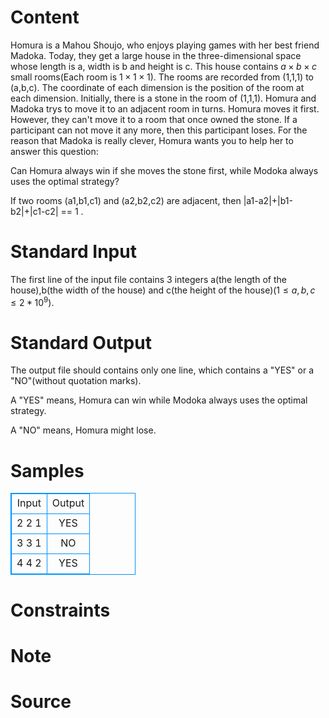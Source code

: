 
# Content

Homura is a Mahou Shoujo, who enjoys playing games with her best friend Madoka. Today, they get a large house in the three-dimensional space whose length is a, width is b and height is c. This house contains $a \times b \times c$ small rooms(Each room is $1 \times 1 \times 1$). The rooms are recorded from (1,1,1) to (a,b,c). The coordinate of each dimension is the position of the room at each dimension. Initially, there is a stone in the room of (1,1,1). Homura and Madoka trys to move it to an adjacent room in turns. Homura moves it first. However, they can't move it to a room that once owned the stone. If a participant can not move it any more, then this participant loses. For the reason that Madoka is really clever, Homura wants you to help her to answer this question: 

Can Homura always win if she moves the stone first, while Modoka always uses the optimal strategy?

If two rooms (a1,b1,c1) and (a2,b2,c2) are adjacent, then |a1-a2|+|b1-b2|+|c1-c2| == 1 .

# Standard Input

The first line of the input file contains 3 integers a(the length of the house),b(the width of the house) and c(the height of the house)$(1\leq a,b,c\leq 2*10^9)$.

# Standard Output

The output file should contains only one line, which contains a "YES" or a "NO"(without quotation marks).

A "YES" means, Homura can win while Modoka always uses the optimal strategy.

A "NO" means, Homura might lose.

# Samples

<style>
        table,table tr th, table tr td { border:1px solid #0094ff; }
        table { width: 200px; min-height: 25px; line-height: 25px; text-align: center; border-collapse: collapse;}   
    </style>
<table>
	<tr>
		<td>Input</td>
		<td>Output</td>
	</tr>
<tr><td>2 2 1</td><td>YES</td></tr><tr><td>3 3 1</td><td>NO</td></tr><tr><td>4 4 2</td><td>YES</td></tr></table>


# Constraints



# Note



# Source


